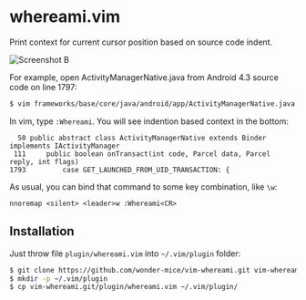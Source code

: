 whereami.vim
============

Print context for current cursor position based on source code indent.

![Screenshot B](https://raw.github.com/wonder-mice/vim-whereami/master/doc/_screenshots/screenshot_b-x1_2.png)

For example, open ActivityManagerNative.java from Android 4.3 source code on line 1797:
```bash
$ vim frameworks/base/core/java/android/app/ActivityManagerNative.java +1797
```
In vim, type `:Whereami`. You will see indention based context in the bottom:
```
  50 public abstract class ActivityManagerNative extends Binder implements IActivityManager
 111     public boolean onTransact(int code, Parcel data, Parcel reply, int flags)
1793         case GET_LAUNCHED_FROM_UID_TRANSACTION: {
```
As usual, you can bind that command to some key combination, like `\w`:
```vim
nnoremap <silent> <leader>w :Whereami<CR>
```

## Installation

Just throw file `plugin/whereami.vim` into `~/.vim/plugin` folder:
```bash
$ git clone https://github.com/wonder-mice/vim-whereami.git vim-whereami.git
$ mkdir -p ~/.vim/plugin
$ cp vim-whereami.git/plugin/whereami.vim ~/.vim/plugin/
```
